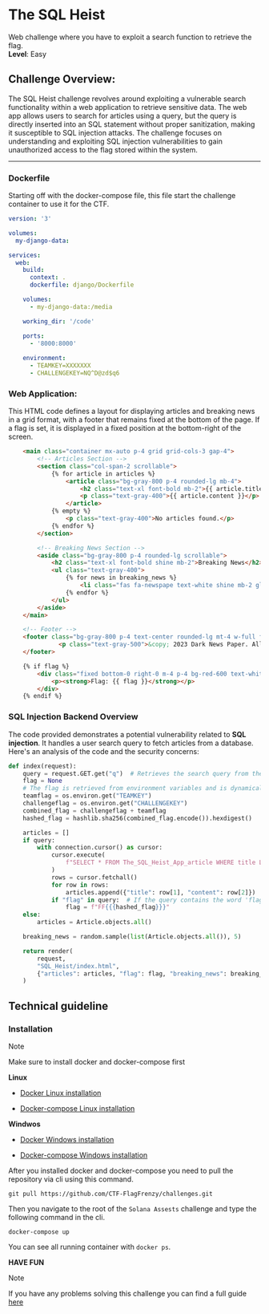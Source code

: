 # The SQL Heist

Web challenge where you have to exploit a search function to retrieve the flag.  
**Level**: Easy



## Challenge Overview:

 The SQL Heist challenge revolves around exploiting a vulnerable search functionality within a web application to retrieve sensitive data. 
 The web app allows users to search for articles using a query, but the query is directly inserted into an SQL statement without proper sanitization, 
 making it susceptible to SQL injection attacks.
 The challenge focuses on understanding and exploiting SQL injection vulnerabilities to gain unauthorized access to the flag stored within the system.

---

### Dockerfile

Starting off with the docker-compose file, this file start the challenge container to use it for the CTF. 

```yml
version: '3'

volumes:
  my-django-data:

services:
  web:
    build:
      context: .
      dockerfile: django/Dockerfile

    volumes:
      - my-django-data:/media

    working_dir: '/code'

    ports:
      - '8000:8000'
      
    environment:
      - TEAMKEY=XXXXXXX
      - CHALLENGEKEY=NQ^D@zd$q6
```

### Web Application:

This HTML code defines a layout for displaying articles and breaking news in a grid format, with a footer that remains fixed at the bottom of the page. If a flag is set, it is displayed in a fixed position at the bottom-right of the screen.


```html
    <main class="container mx-auto p-4 grid grid-cols-3 gap-4">
        <!-- Articles Section -->
        <section class="col-span-2 scrollable">
            {% for article in articles %}
                <article class="bg-gray-800 p-4 rounded-lg mb-4">
                    <h2 class="text-xl font-bold mb-2">{{ article.title }}</h2>
                    <p class="text-gray-400">{{ article.content }}</p>
                </article>
            {% empty %}
                <p class="text-gray-400">No articles found.</p>
            {% endfor %}
        </section>

        <!-- Breaking News Section -->
        <aside class="bg-gray-800 p-4 rounded-lg scrollable">
            <h2 class="text-xl font-bold shine mb-2">Breaking News</h2>
            <ul class="text-gray-400">
                {% for news in breaking_news %}
                    <li class="fas fa-newspape text-white shine mb-2 glow-red">{{ news.title }}</li>
                {% endfor %}
            </ul>
        </aside>
    </main>

    <!-- Footer -->
    <footer class="bg-gray-800 p-4 text-center rounded-lg mt-4 w-full fixed bottom-0">
              <p class="text-gray-500">&copy; 2023 Dark News Paper. All rights reserved.</p>
    </footer>

    {% if flag %}
        <div class="fixed bottom-0 right-0 m-4 p-4 bg-red-600 text-white rounded-lg">
            <p><strong>Flag: {{ flag }}</strong></p>
        </div>
    {% endif %}
```


### SQL Injection Backend Overview

The code provided demonstrates a potential vulnerability related to **SQL injection**. It handles a user search query to fetch articles from a database. Here's an analysis of the code and the security concerns:

```python
def index(request):
    query = request.GET.get("q")  # Retrieves the search query from the GET request
    flag = None
    # The flag is retrieved from environment variables and is dynamically generated
    teamflag = os.environ.get("TEAMKEY")
    challengeflag = os.environ.get("CHALLENGEKEY")
    combined_flag = challengeflag + teamflag
    hashed_flag = hashlib.sha256(combined_flag.encode()).hexdigest()

    articles = []
    if query:
        with connection.cursor() as cursor:
            cursor.execute(
                f"SELECT * FROM The_SQL_Heist_App_article WHERE title LIKE '%{query}%' OR content LIKE '%{query}%'"
            )
            rows = cursor.fetchall()
            for row in rows:
                articles.append({"title": row[1], "content": row[2]})
            if "flag" in query:  # If the query contains the word 'flag', it will show the flag
                flag = f"FF{{{hashed_flag}}}"
    else:
        articles = Article.objects.all()

    breaking_news = random.sample(list(Article.objects.all()), 5)

    return render(
        request,
        "SQL_Heist/index.html",
        {"articles": articles, "flag": flag, "breaking_news": breaking_news},
    )
```


## Technical guideline

### Installation

> [!NOTE]
> Make sure to install docker and docker-compose first

**Linux**

- [Docker Linux installation](https://docs.docker.com/engine/install/ubuntu/)

- [Docker-compose Linux installation](https://docs.docker.com/compose/install/linux/)

**Windwos**

- [Docker Windows installation](https://docs.docker.com/desktop/setup/install/windows-install/)

- [Docker-compose Windows installation](https://docs.docker.com/compose/install/)

After you installed docker and docker-compose you need to pull the repository via cli using this command.

```
git pull https://github.com/CTF-FlagFrenzy/challenges.git
```

Then you navigate to the root of the `Solana Assests` challenge and type the following command in the cli.

```
docker-compose up
```

You can see all running container with `docker ps`.

**HAVE FUN**

> [!NOTE]
> If you have any problems solving this challenge you can find a full guide [here](https://github.com/CTF-FlagFrenzy/challenges/blob/main/The_SQL_Heist/writeup.md)